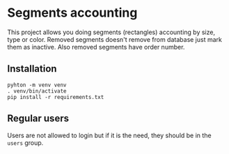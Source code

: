 # Segments accounting

This project allows you doing segments (rectangles) accounting by size, type or color. Removed segments doesn't remove from database just mark them as inactive. Also removed segments have order number. 

## Installation

```shell
pyhton -m venv venv
. venv/bin/activate
pip install -r requirements.txt
```

## Regular users

Users are not allowed to login but if it is the need, they should be in the `users` group.

